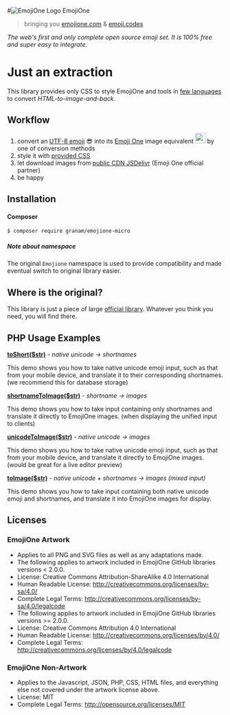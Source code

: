 #![EmojiOne Logo](http://git.emojione.com/assets/logo.png) EmojiOne
> bringing you [emojione.com](http://emojione.com/) & [emoji.codes](http://emoji.codes/)

*The web's first and only complete open source emoji set. It is 100% free and super easy to integrate.*

# Just an extraction
This library provides only CSS to style EmojiOne and tools in [few languages](./lib) to convert *HTML-to-image-and-back*.

## Workflow
1. convert an [UTF-8 emoji](http://getemoji.com/) 😎 into its [Emoji One](https://emojione.com) image equivalent <img src="https://cdn.jsdelivr.net/emojione/assets/svg/1f60e.svg" width="24"> by one of conversion methods
2. style it with [provided CSS](./assets/css)
3. let download images from [public CDN JSDelivr](http://www.jsdelivr.com/#!emojione) (Emoji One official partner)
4. be happy

## Installation

#### Composer
```
$ composer require granam/emojione-micro
```

##### Note about namespace
The original `Emojione` namespace is used to provide compatibility and made eventual switch to original library easier.

## Where is the original?

This library is just a piece of large [official library](https://github.com/Ranks/emojione).
Whatever you think you need, you will find there.

## PHP Usage Examples

**[toShort\($str\)](http://git.emojione.com/demos/latest/phptoshort.php)** - _native unicode -> shortnames_

This demo shows you how to take native unicode emoji input, such as that from your mobile device, and translate it to their corresponding shortnames. (we recommend this for database storage)

**[shortnameToImage\($str\)](http://git.emojione.com/demos/latest/phpshortnametoimage.php)** - _shortname -> images_

This demo shows you how to take input containing only shortnames and translate it directly to EmojiOne images. (when displaying the unified input to clients)

**[unicodeToImage\($str\)](http://git.emojione.com/demos/latest/phpunicodetoimage.php)** - _native unicode -> images_

This demo shows you how to take native unicode emoji input, such as that from your mobile device, and translate it directly to EmojiOne images. (would be great for a live editor preview)

**[toImage\($str\)](http://git.emojione.com/demos/latest/phptoimage.php)** - _native unicode + shortnames -> images (mixed input)_

This demo shows you how to take input containing both native unicode emoji and shortnames, and translate it into EmojiOne images for display.

## Licenses

### EmojiOne Artwork

*  Applies to all PNG and SVG files as well as any adaptations made.
*  The following applies to artwork included in EmojiOne GitHub libraries versions < 2.0.0.
  *  License: Creative Commons Attribution-ShareAlike 4.0 International
  *  Human Readable License: http://creativecommons.org/licenses/by-sa/4.0/
  *  Complete Legal Terms: http://creativecommons.org/licenses/by-sa/4.0/legalcode
*  The following applies to artwork included in EmojiOne GitHub libraries versions >= 2.0.0.
  *  License: Creative Commons Attribution 4.0 International
  *  Human Readable License: http://creativecommons.org/licenses/by/4.0/
  *  Complete Legal Terms: http://creativecommons.org/licenses/by/4.0/legalcode


### EmojiOne Non-Artwork

*  Applies to the Javascript, JSON, PHP, CSS, HTML files, and everything else not covered under the artwork license above.
*  License: MIT
*  Complete Legal Terms: http://opensource.org/licenses/MIT
